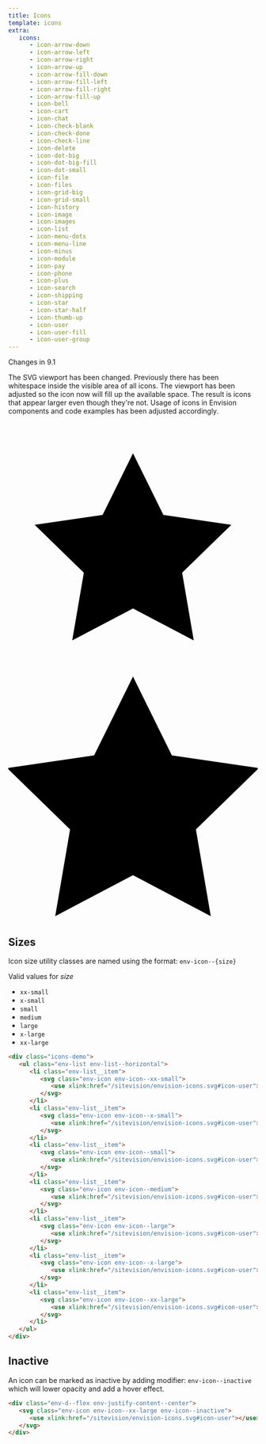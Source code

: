 ```yaml
---
title: Icons
template: icons
extra:
   icons:
      - icon-arrow-down
      - icon-arrow-left
      - icon-arrow-right
      - icon-arrow-up
      - icon-arrow-fill-down
      - icon-arrow-fill-left
      - icon-arrow-fill-right
      - icon-arrow-fill-up
      - icon-bell
      - icon-cart
      - icon-chat
      - icon-check-blank
      - icon-check-done
      - icon-check-line
      - icon-delete
      - icon-dot-big
      - icon-dot-big-fill
      - icon-dot-small
      - icon-file
      - icon-files
      - icon-grid-big
      - icon-grid-small
      - icon-history
      - icon-image
      - icon-images
      - icon-list
      - icon-menu-dots
      - icon-menu-line
      - icon-minus
      - icon-module
      - icon-pay
      - icon-phone
      - icon-plus
      - icon-search
      - icon-shipping
      - icon-star
      - icon-star-half
      - icon-thumb-up
      - icon-user
      - icon-user-fill
      - icon-user-group
---
```


<span class="env-badge env-badge--info">Changes in 9.1</span>

The SVG viewport has been changed. Previously there has been whitespace inside the visible area of all icons.
The viewport has been adjusted so the icon now will fill up the available space. The result is icons that appear
larger even though they're not. Usage of icons in Envision components and code examples has been adjusted accordingly.

<div class="env-icon env-icon--xx-large demo-icon-change" data-demo-text="Before">
<svg viewBox="0 0 32 32">
<path d="M16 23.901l-7.799 4.099 1.49-8.683-6.31-6.15 8.719-1.267 3.899-7.901 3.899 7.901 8.719 1.267-6.31 6.15 1.49 8.683z"></path>
</svg>
</div>

<div class="env-icon env-icon--xx-large demo-icon-change" data-demo-text="After">
<svg viewBox="3.5 3.5 25 25">
<path d="M16 23.901l-7.799 4.099 1.49-8.683-6.31-6.15 8.719-1.267 3.899-7.901 3.899 7.901 8.719 1.267-6.31 6.15 1.49 8.683z"></path>
</svg>
</div>

## Sizes

Icon size utility classes are named using the format: `env-icon--{size}`

Valid values for _size_

-  `xx-small`
-  `x-small`
-  `small`
-  `medium`
-  `large`
-  `x-large`
-  `xx-large`

```html
<div class="icons-demo">
   <ul class="env-list env-list--horizontal">
      <li class="env-list__item">
         <svg class="env-icon env-icon--xx-small">
            <use xlink:href="/sitevision/envision-icons.svg#icon-user"></use>
         </svg>
      </li>
      <li class="env-list__item">
         <svg class="env-icon env-icon--x-small">
            <use xlink:href="/sitevision/envision-icons.svg#icon-user"></use>
         </svg>
      </li>
      <li class="env-list__item">
         <svg class="env-icon env-icon--small">
            <use xlink:href="/sitevision/envision-icons.svg#icon-user"></use>
         </svg>
      </li>
      <li class="env-list__item">
         <svg class="env-icon env-icon--medium">
            <use xlink:href="/sitevision/envision-icons.svg#icon-user"></use>
         </svg>
      </li>
      <li class="env-list__item">
         <svg class="env-icon env-icon--large">
            <use xlink:href="/sitevision/envision-icons.svg#icon-user"></use>
         </svg>
      </li>
      <li class="env-list__item">
         <svg class="env-icon env-icon--x-large">
            <use xlink:href="/sitevision/envision-icons.svg#icon-user"></use>
         </svg>
      </li>
      <li class="env-list__item">
         <svg class="env-icon env-icon--xx-large">
            <use xlink:href="/sitevision/envision-icons.svg#icon-user"></use>
         </svg>
      </li>
   </ul>
</div>
```

## Inactive

An icon can be marked as inactive by adding modifier: `env-icon--inactive` which will lower opacity and add a hover effect.

```html
<div class="env-d--flex env-justify-content--center">
   <svg class="env-icon env-icon--xx-large env-icon--inactive">
      <use xlink:href="/sitevision/envision-icons.svg#icon-user"></use>
   </svg>
</div>
```
